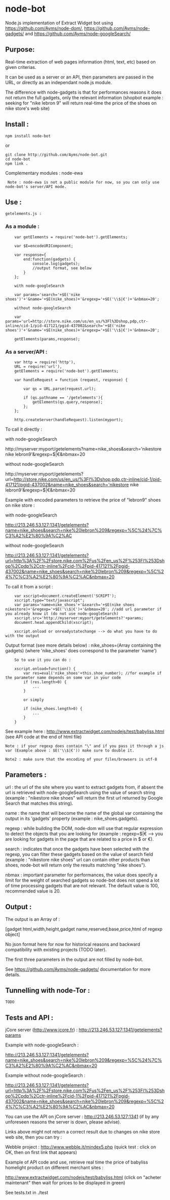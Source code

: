 node-bot
===

Node.js implementation of Extract Widget bot using https://github.com/Ayms/node-dom/, https://github.com/Ayms/node-gadgets/ and https://github.com/Ayms/node-googleSearch/

## Purpose:

Real-time extraction of web pages information (html, text, etc) based on given criterias.

It can be used as a server or an API, then parameters are passed in the URL, or directly as an independant node.js module.

The difference with node-gadgets is that for performances reasons it does not return the full gadgets, only the relevant information (shopbot example : seeking for "nike lebron 9" will return real-time the price of the shoes on nike store's web site)

## Install :

    npm install node-bot

or

    git clone http://github.com/Ayms/node-bot.git
    cd node-bot
    npm link .
	
Complementary modules :
	 node-ewa
	 
	 Note : node-ewa is not a public module for now, so you can only use node-bot's server/API mode. 

## Use :

	getelements.js :
	
### As a module :
	
````
	var getElements = require('node-bot').getElements;
	
	var $E=encodeURIComponent;
	
	var response={
		end:function(gadgets) {
			console.log(gadgets);
			//output format, see below
		}
	};
	
	with node-googleSearch
	
	var params='search='+$E('nike shoes')'+'&name='+$E(nike_shoes)+'&regexp='+$E('\\$|€')+'&nbmax=20';
	
	without node-googleSearch
	
	var params='url=http://store.nike.com/us/en_us/%3Fl%3Dshop,pdp,ctr-inline/cid-1/pid-417121/pgid-437002&search='+$E('nike shoes')'+'&name='+$E(nike_shoes)+'&regexp='+$E('\\$|€')+'&nbmax=20';

	getElements(params,response);
````
### As a server/API :
	
````
	var http = require('http'),  
	URL = require('url'),
	getElements = require('node-bot').getElements;

	var handleRequest = function (request, response) {
	  
		var qs = URL.parse(request.url);
		  
		if (qs.pathname == '/getelements'){
			getElements(qs.query,response);
		};
	};

	http.createServer(handleRequest).listen(myport);
````
To call it directly :

with node-googleSearch

http://myserver:myport/getelements?name=nike_shoes&search='nikestore nike lebron9'&regexp=\$|€&nbmax=20

without node-googleSearch

http://myserver:myport/getelements?url=http://store.nike.com/us/en_us/%3Fl%3Dshop,pdp,ctr-inline/cid-1/pid-417121/pgid-437002&name=nike_shoes&search='nikestore nike lebron9'&regexp=\$|€&nbmax=20

Example with encoded parameters to retrieve the price of "lebron9" shoes on nike store :

with node-googleSearch

http://213.246.53.127:1341/getelements?name=nike_shoes&search=nike%20lebron%209&regexp=%5C%24%7C%C3%A2%E2%80%9A%C2%AC

without node-googleSearch

http://213.246.53.127:1341/getelements?url=http%3A%2F%2Fstore.nike.com%2Fus%2Fen_us%2F%253Fl%253Dshop%2Cpdp%2Cctr-inline%2Fcid-1%2Fpid-417121%2Fpgid-437002&name=nike_shoes&search=nike%20lebron%209&regexp=%5C%24%7C%C3%A2%E2%80%9A%C2%AC&nbmax=20

To call it from a script :

````
	var xscript=document.createElement('SCRIPT');
	xscript.type="text/javascript";
	var params='name=nike_shoes'+'&search='+$E(nike shoes nikestore)+'&regexp='+$E('\\$|€')+'&nbmax=20'; //add url parameter if you already know it (do not use node-googleSearch)
	xscript.src='http://myserver:myport/getelements?'+params;
	document.head.appendChild(xscript);

	xscript.onload or onreadystatechange --> do what you have to do with the output
````

Output format (see more details below) : nike_shoes=(Array containing the gadgets) (where 'nike_shoes' does correspond to the parameter 'name')

````
	So to use it you can do :
	
	xscript.onload=function() {
		var res=eval('nike_shoes'+this.shoe_number); //for example if the parameter name depends on some var in your code
		if (res.length>0) {
			...
		}
		
		or simply
		
		if (nike_shoes.length>0) {
			...
		}
	}
````

See example here : http://www.extractwidget.com/nodejs/test/babyliss.html (see API code at the end of html file)

	Note : if your regexp does contain "\" and if you pass it through a js var (Example above : $E('\\$|€')) make sure to double it.
	
	Note2 : make sure that the encoding of your files/browsers is utf-8

## Parameters :

url : the url of the site where you want to extract gadgets from, if absent the url is retrieved with node-googleSearch using the value of search string (example : "nikestore nike shoes" will return the first url returned by Google Search that matches this string).

name : the name that will become the name of the global var containing the output in its 'gadgets' property (example : nike_shoes.gadgets).

regexp : while building the DOM, node-dom will use that regular expression to detect the objects that you are looking for (example : regexp=\$|€ --> you are looking for gadgets in the page that are related to a price in $ or €).

search : indicates that once the gadgets have been selected with the regexp, you can filter these gadgets based on the value of search field (example : "nikestore nike shoes" url can contain other products than shoes, node-bot will return only the results matching "nike shoes").

nbmax : important parameter for performances, the value does specify a limit for the weight of searched gadgets so node-bot does not spend a lot of time processing gadgets that are not relevant. The default value is 100, recommended value is 20.

## Output :

The output is an Array of :

[gadget html,width,height,gadget name,reserved,base,price,html of regexp object]

No json format here for now for historical reasons and backward compatibility with existing projects (TODO later).

The first three parameters in the output are not filled by node-bot.

See https://github.com/Ayms/node-gadgets/ documentation for more details.

## Tunnelling with node-Tor :

	TODO
	
## Tests and API :

jCore server (http://www.jcore.fr) : http://213.246.53.127:1341/getelements?params

Example with node-googleSearch :

http://213.246.53.127:1341/getelements?name=nike_shoes&search=nike%20lebron%209&regexp=%5C%24%7C%C3%A2%E2%80%9A%C2%AC&nbmax=20

Example without node-googleSearch :

http://213.246.53.127:1341/getelements?url=http%3A%2F%2Fstore.nike.com%2Fus%2Fen_us%2F%253Fl%253Dshop%2Cpdp%2Cctr-inline%2Fcid-1%2Fpid-417121%2Fpgid-437002&name=nike_shoes&search=nike%20lebron%209&regexp=%5C%24%7C%C3%A2%E2%80%9A%C2%AC&nbmax=20

You can use the API on jCore server : http://213.246.53.127:1341 (if by any unforeseen reasons the server is down, please advise).

Links above might not return a correct result due to changes on nike store web site, then you can try :

Webble project : http://www.webble.it/mindex5.php (quick test : click on OK, then on first link that appears)

Example of API code and use, retrieve real time the price of babyliss homelight product on different merchant sites :

http://www.extractwidget.com/nodejs/test/babyliss.html (click on "acheter maintenant" then wait for prices to be displayed in green)

See tests.txt in ./test
